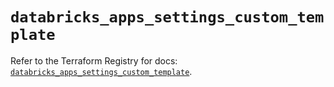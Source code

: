 # `databricks_apps_settings_custom_template`

Refer to the Terraform Registry for docs: [`databricks_apps_settings_custom_template`](https://registry.terraform.io/providers/databricks/databricks/1.89.0/docs/resources/apps_settings_custom_template).
